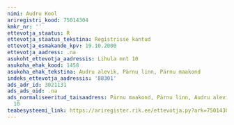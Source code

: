 ```yaml
---
nimi: Audru Kool
ariregistri_kood: 75014304
kmkr_nr: ''
ettevotja_staatus: R
ettevotja_staatus_tekstina: Registrisse kantud
ettevotja_esmakande_kpv: 19.10.2000
ettevotja_aadress: .na
asukoht_ettevotja_aadressis: Lihula mnt 10
asukoha_ehak_kood: 1458
asukoha_ehak_tekstina: Audru alevik, Pärnu linn, Pärnu maakond
indeks_ettevotja_aadressis: '88301'
ads_adr_id: 3021131
ads_ads_oid: .na
ads_normaliseeritud_taisaadress: Pärnu maakond, Pärnu linn, Audru alevik, Lihula mnt
  10
teabesysteemi_link: https://ariregister.rik.ee/ettevotja.py?ark=75014304&ref=rekvisiidid
---
```

